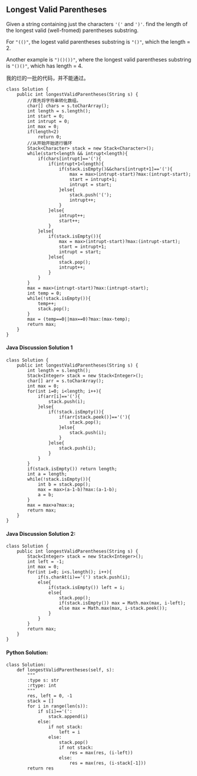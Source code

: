 ## Longest Valid Parentheses

Given a string containing just the characters `'('` and `')'`. find the length of the longest valid (well-fromed) parentheses substring.

For `"(()"`, the logest valid parentheses substring is `"()"`, which the length = 2.

Another example is `")()())"`, where the longest valid parentheses substring is `"()()"`, which has length = 4.

我的烂的一批的代码，并不能通过。

	class Solution {
	    public int longestValidParentheses(String s) {
	        //首先将字符串转化数组。
			char[] chars = s.toCharArray();
			int length = s.length();
			int start = 0;
			int intrupt = 0;
			int max = 0;
	        if(length<2)
	            return 0;
			//从开始开始进行循环
	        Stack<Character> stack = new Stack<Character>();
			while(start<length && intrupt<length){
				if(chars[intrupt]=='('){
					if(intrupt+1<length){
						if(stack.isEmpty()&&chars[intrupt+1]=='('){
							max = max>(intrupt-start)?max:(intrupt-start);
							start = intrupt+1;
							intrupt = start;
						}else{
							stack.push('(');
							intrupt++;
						}
					}else{
	                    intrupt++;
	                    start++;
	                }
				}else{
					if(stack.isEmpty()){
						max = max>(intrupt-start)?max:(intrupt-start);
						start = intrupt+1;
						intrupt = start;
					}else{
						stack.pop();
						intrupt++;
					}
				}
			}
	        max = max>(intrupt-start)?max:(intrupt-start);
			int temp = 0;
			while(!stack.isEmpty()){
				temp++;
	            stack.pop();
			}
			max = (temp==0||max==0)?max:(max-temp);
			return max;
	    }
	}


#### Java Discussion Solution 1

	class Solution {
	    public int longestValidParentheses(String s) {
	        int length = s.length();
			Stack<Integer> stack = new Stack<Integer>();
			char[] arr = s.toCharArray();
			int max = 0;
			for(int i=0; i<length; i++){
				if(arr[i]=='('){
					stack.push(i);
				}else{
					if(!stack.isEmpty()){
						if(arr[stack.peek()]=='('){
							stack.pop();
						}else{
							stack.push(i);
						}
					}else{
						stack.push(i);
					}
				}
			}
			if(stack.isEmpty()) return length;
			int a = length;
			while(!stack.isEmpty()){
				int b = stack.pop();
				max = max>(a-1-b)?max:(a-1-b);
				a = b;
			}
			max = max>a?max:a;
			return max;
	    }
	}

#### Java Discussion Solution 2:

	class Solution {
	    public int longestValidParentheses(String s) {
	        Stack<Integer> stack = new Stack<Integer>();
			int left = -1;
			int max = 0;
			for(int i=0; i<s.length(); i++){
				if(s.charAt(i)=='(') stack.push(i);
				else{
					if(stack.isEmpty()) left = i;
					else{
						stack.pop();
						if(stack.isEmpty()) max = Math.max(max, i-left);
						else max = Math.max(max, i-stack.peek());
					}
				}
			}
			return max;
	    }
	}

#### Python Solution:

	class Solution:
	    def longestValidParentheses(self, s):
	        """
	        :type s: str
	        :rtype: int
	        """
	        res, left = 0, -1
	        stack = []
	        for i in range(len(s)):
	            if s[i]=='(':
	                stack.append(i)
	            else:
	                if not stack:
	                    left = i
	                else:
	                    stack.pop()
	                    if not stack:
	                        res = max(res, (i-left))
	                    else:
	                        res = max(res, (i-stack[-1]))
	        return res